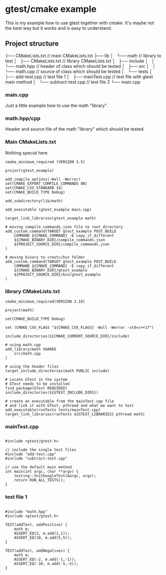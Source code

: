 # gtest/cmake example

This is my example how to use gtest together with cmake. It's maybe not the best way but it works and is easy to understand.

## Project structure

├── CMakeLists.txt                      // main CMakeLists.txt
├── lib
│   └── math                            // library to test
│       ├── CMakeLists.txt              // library CMakeLists.txt
│       ├── include
│       │   └── math.hpp                // header of class which should be tested
│       ├── src
│       │   └── math.cpp                // source of class which should be tested
│       └── tests
│           ├── add-test.cpp            // test file 1
│           ├── mainTest.cpp            // test file with gtest main method
│           └── subtract-test.cpp       // test file 2
└── main.cpp

### main.cpp

Just a little example how to use the math "library".

### math.hpp/cpp

Header and source file of the math "library" which should be tested.

### Main CMakeLists.txt

Nothing special here

```
cmake_minimum_required (VERSION 3.5)

project(gtest_example)

add_compile_options(-Wall -Werror)
set(CMAKE_EXPORT_COMPILE_COMMANDS ON)
set(CMAKE_CXX_STANDARD 14)
set(CMAKE_BUILD_TYPE Debug)

add_subdirectory(lib/math)

add_executable (gtest_example main.cpp)

target_link_libraries(gtest_example math)

# moving compile_commands.json file to root directory
add_custom_command(TARGET gtest_example POST_BUILD
    COMMAND ${CMAKE_COMMAND} -E copy_if_different
    ${CMAKE_BINARY_DIR}/compile_commands.json
    ${PROJECT_SOURCE_DIR}/compile_commands.json
)

# moving binary to <root>/bin folder
add_custom_command(TARGET gtest_example POST_BUILD
    COMMAND ${CMAKE_COMMAND} -E copy_if_different
    ${CMAKE_BINARY_DIR}/gtest_example
    ${PROJECT_SOURCE_DIR}/bin/gtest_example
)
```

### library CMakeLists.txt

```
cmake_minimum_required(VERSION 3.18)

project(math)

set(CMAKE_BUILD_TYPE Debug)

set (CMAKE_CXX_FLAGS "${CMAKE_CXX_FLAGS} -Wall -Werror -std=c++17")

include_directories(${CMAKE_CURRENT_SOURCE_DIR}/include)

# using math.cpp
add_library(math SHARED
    src/math.cpp
)

# using the header files
target_include_directories(math PUBLIC include)

# Locate GTest in the system
# GTest needs to be installed
find_package(GTest REQUIRED)
include_directories(${GTEST_INCLUDE_DIRS})
 
# create an executable from the mainTest.cpp file
# and link it with GTest, pthread and what we want to test
add_executable(runTests tests/mainTest.cpp)
target_link_libraries(runTests ${GTEST_LIBRARIES} pthread math)
```

### mainTest.cpp

```

#include <gtest/gtest.h>

// include the single test files
#include "add-test.cpp"
#include "subtract-test.cpp"

// use the default main method
int main(int argc, char **argv) {
    testing::InitGoogleTest(&argc, argv);
    return RUN_ALL_TESTS();
}
```

### test file 1

```

#include "math.hpp"
#include <gtest/gtest.h>
 
TEST(addTest, addPositive) { 
    math m;
    ASSERT_EQ(2, m.add(1,1));
    ASSERT_EQ(10, m.add(5,5));
}
 
TEST(addTest, addNegatives) {
    math m;
    ASSERT_EQ(-2, m.add(-1,-1));
    ASSERT_EQ(-10, m.add(-5,-5));
}

```
